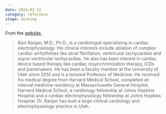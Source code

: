 ```yaml
---
date: 2024-02-12
category: reference
stage: working
---
```


From the [website](https://cvrti.utah.edu/the-ranjan-laboratory/), 

> Ravi Ranjan, M.D., Ph.D., is a cardiologist specializing in cardiac electrophysiology. His clinical interests include ablation of complex cardiac arrhythmias like atrial fibrillation, ventricular tachycardias and supra-ventricular tachycardias. He also has keen interest in cardiac device based therapy like cardiac resynchronization therapy, ICDs and pacemakers. He has been a faculty member at the University of Utah since 2010 and is a tenured Professor of Medicine. He received his medical degree from Harvard Medical School, completed an internal medicine residency at Massachusetts General Hospital, Harvard Medical School, a cardiology fellowship at Johns Hopkins Hospital and a cardiac electrophysiology fellowship at Johns Hopkins Hospital. Dr. Ranjan has built a large clinical cardiology and electrophysiology practice in Utah.